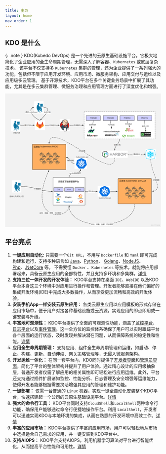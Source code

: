 ```yaml
---
title: 主页
layout: home
nav_order: 1
---
```


## KDO 是什么

{: .note }
KDO(Kubedo DevOps) 是一个先进的云原生基础设施平台，它极大地简化了企业应用的全生命周期管理，无需深入了解容器、`Kubernetes` 或底层复杂技术。
该平台不仅支持多 `Kubernetes` 集群的管理，还为企业提供了一系列强大的功能，包括但不限于应用开发环境、应用市场、微服务架构、应用交付与运维以及应用级多云管理。
基于开源技术，KDO平台在多个关键业务场景中扩展了其功能，尤其是在多云集群管理、微服务治理和应用管理方面进行了深度优化和增强。


![kdo.png](imgs/kdo.png)

## 平台亮点

1. **一键应用自动化:**  只需要一个`Git URL`，不用写 `Dockerfile` 和 `Yaml` 即可完成构建和运行，支持多种语言如 [Java](/docs/devops/app-deploy/java)、[Python](/docs/devops/app-deploy/python)、
[Golang](/docs/devops/app-deploy/golang)、[NodeJS](/docs/devops/app-deploy/nodejs)、[Php](/docs/devops/app-deploy/php)、[.NetCore](/docs/devops/app-deploy/donet) 等。
不需要懂 `Docker` 、`Kubernetes` 等技术，就能将应用部署起来，具备云原生应用的全部特性，并且支持多环境和多集群。[详情](docs/dev/applications/repository#创建应用)
2. **支持三位一体开发的开发体验：** KDO平台支持在桌面 `IDE`、`WebIDE` 以及KDO平台本身这三个环境中对应用进行操作和管理。开发者能够直接在他们偏好的集成开发环境(IDE)中完成大多数操作，从而享受更加流畅和高效的开发体验。
3. **安装手机App一样安装云原生应用：** 各类云原生应用以应用模板的形式存储在应用市场中，便于用户对接各种基础设施或云资源，实现应用的即点即用或一键安装与升级。
4. **丰富地可观测性：** KDO平台提供了全面的可观测性功能，涵盖了[监控平台](/docs/observability/monitoring)、[日志平台](/docs/observability/logging)以及[事件管理](/docs/observability/events)。这一全方位的监控体系确保了用户可以实时跟踪平台各个层面的运行状态，及时发现并解决潜在问题，从而保障系统的稳定性和性能。[详情](docs/observability)
5. **应用全生命周期管理：** 支持应用、组件全生命周期管理和运维，如启动、停止、构建、更新、自动伸缩、网关策略管理等，无侵入微服务架构。
6. **开发运维一体化：**  在同一套平台内，KDO同时提供了[开发者界面](/docs/dev)和[管理员界面](/docs/admin)，简化了平台的整体架构并提升了用户体验。通过精心设计的应用级抽象层，普通开发者仅需了解应用的相关属性即可轻松进行应用运维。此外，平台还支持通过插件扩展诸如监控、性能分析、日志管理及安全增强等运维能力，使得开发者能够根据需要灵活增强其应用的管理和维护功能。
7. **一键部署：** 仅需一台普通的 `Linux` 机器，实现一键全自动化安装整个KDO平台，快速搭建起一个公司的云原生基础设施平台。[详情](/docs/install)
8. **强大的命令行工具：** KDO平台同时支持`CloudShell`和`LocalShell`两种命令行功能，确保用户能够通过命令行便捷地操作平台。利用 `LocalShell`，开发者可以迅速实现KDO与本地环境的集成，从而在熟悉的开发环境中高效工作。[详情](/docs/terminal)
9. **丰富的应用市场：** KDO平台提供了丰富的应用市场，用户可以轻松地从市场中选择适合自己需求的应用，并一键安装到KDO平台中。
10. **支持AIOPS：** KDO平台支持AIOPS，利用机器学习算法对平台进行智能优化，从而提高平台性能和可用性。[详情](/docs/aiops)




